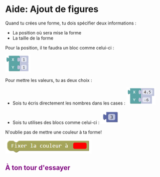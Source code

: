 # Aide: Ajout de figures

Quand tu crées une forme, tu dois spécifier deux informations :
- La position où sera mise la forme
- La taille de la forme

Pour la position, il te faudra un bloc comme celui-ci :

![Bloc XY][bloc_xy]

Pour  mettre les valeurs, tu as deux choix :
- Sois tu écris directement les nombres dans les cases :
![Bloc XY nombre][bloc_xy_num]

- Sois tu utilises des blocs comme celui-ci :
![Bloc nombre][bloc_num]

N'oublie pas de mettre une couleur à ta forme!

![Bloc couleur][bloc_couleur]

## <span style="color: #800080">À ton tour d'essayer</span>

[bloc_xy]: img/animation_XY.png
[bloc_xy_num]: img/animation_XY_num.png
[bloc_num]: img/animation_num.png
[bloc_couleur]: img/animation_couleur.png

